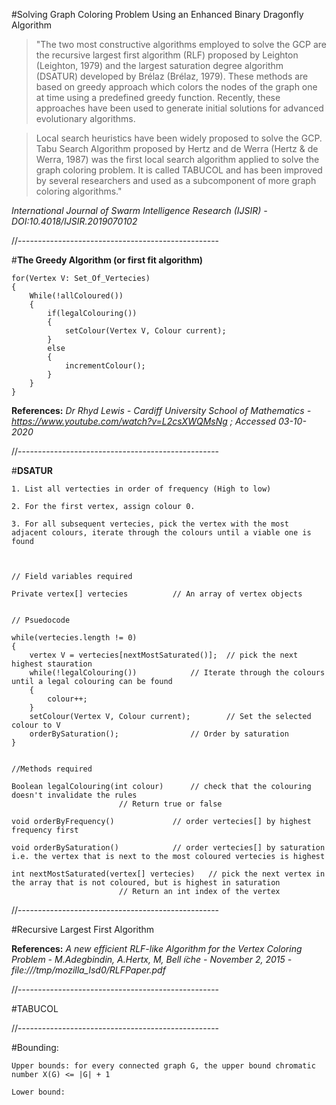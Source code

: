 
#Solving Graph Coloring Problem Using an Enhanced Binary Dragonfly Algorithm

>"The two most constructive algorithms employed to solve the GCP are the recursive largest first algorithm (RLF) proposed by Leighton (Leighton, 1979) and the largest saturation degree algorithm (DSATUR) developed by Brélaz (Brélaz, 1979). These methods are based on greedy approach which colors the nodes of the graph one at time using a predefined greedy function. Recently, these approaches have been used to generate initial solutions for advanced evolutionary algorithms.

>Local search heuristics have been widely proposed to solve the GCP. Tabu Search Algorithm proposed by Hertz and de Werra (Hertz & de Werra, 1987) was the first local search algorithm applied to solve the graph coloring problem. It is called TABUCOL and has been improved by several researchers and used as a subcomponent of more graph coloring algorithms."

*International Journal of Swarm Intelligence Research (IJSIR) - DOI:10.4018/IJSIR.2019070102*

//--------------------------------------------------

#**The Greedy Algorithm (or first fit algorithm)**

	for(Vertex V: Set_Of_Vertecies)
	{
		While(!allColoured())
		{
			if(legalColouring())		
			{
				setColour(Vertex V, Colour current);
			}		
			else
			{
				incrementColour();
			}
		}
	}


 **References:**
 *Dr Rhyd Lewis - Cardiff University School of Mathematics - https://www.youtube.com/watch?v=L2csXWQMsNg ; Accessed 03-10-2020*

//--------------------------------------------------

#**DSATUR**

	1. List all vertecties in order of frequency (High to low)

	2. For the first vertex, assign colour 0.

	3. For all subsequent vertecies, pick the vertex with the most adjacent colours, iterate through the colours until a viable one is found
	


	// Field variables required
	
	Private vertex[] vertecies			// An array of vertex objects 
	
	
	// Psuedocode

	while(vertecies.length != 0)
	{
		vertex V = vertecies[nextMostSaturated()]; 	// pick the next highest stauration	
		while(!legalColouring())			// Iterate through the colours until a legal colouring can be found
		{
			colour++;
		}
		setColour(Vertex V, Colour current);		// Set the selected colour to V
		orderBySaturation();				// Order by saturation 
	}


	//Methods required

	Boolean legalColouring(int colour)		// check that the colouring doesn't invalidate the rules	
							// Return true or false

	void orderByFrequency()				// order vertecies[] by highest frequency first

	void orderBySaturation()			// order vertecies[] by saturation i.e. the vertex that is next to the most coloured vertecies is highest

	int nextMostSaturated(vertex[] vertecies)	// pick the next vertex in the array that is not coloured, but is highest in saturation
							// Return an int index of the vertex
	
//--------------------------------------------------

#Recursive Largest First Algorithm

**References:**
*A new efficient RLF-like Algorithm for the Vertex Coloring Problem - M.Adegbindin, A.Hertx, M, Bell ̈ıche - November 2, 2015  - file:///tmp/mozilla_lsd0/RLFPaper.pdf*

//--------------------------------------------------

#TABUCOL

//--------------------------------------------------

#Bounding:

	Upper bounds: for every connected graph G, the upper bound chromatic number X(G) <= |G| + 1

	Lower bound: 




